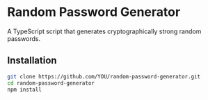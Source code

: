 # Random Password Generator

A TypeScript script that generates cryptographically strong random passwords.

## Installation

```bash
git clone https://github.com/YOU/random-password-generator.git
cd random-password-generator
npm install
